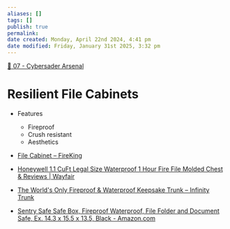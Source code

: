 ```yaml
---
aliases: []
tags: []
publish: true
permalink:
date created: Monday, April 22nd 2024, 4:41 pm
date modified: Friday, January 31st 2025, 3:32 pm
---
```


[📁 07 - Cybersader Arsenal](../../📁%2007%20-%20Cybersader%20Arsenal/📁%2007%20-%20Cybersader%20Arsenal.md)

# Resilient File Cabinets

- Features
	- Fireproof
	- Crush resistant
	- Aesthetics

- [File Cabinet – FireKing](https://www.fireking.com/collections/file-cabinet) 
- [Honeywell 1.1 CuFt Legal Size Waterproof 1 Hour Fire File Molded Chest & Reviews | Wayfair](https://www.wayfair.com/storage-organization/pdp/honeywell-11-cuft-legal-size-waterproof-1-hour-fire-file-molded-chest-hon2331.html) 
- [The World's Only Fireproof & Waterproof Keepsake Trunk – Infinity Trunk](https://www.infinitytrunk.com/) 
- [Sentry Safe Safe Box, Fireproof Waterproof, File Folder and Document Safe, Ex. 14.3 x 15.5 x 13.5, Black - Amazon.com](https://www.amazon.com/SentrySafe-HD4100-Fireproof-Waterproof-Cubic/dp/B00GE57DFK/ref=sr_1_1_sspa?crid=2ISBLFW33PU81&dib=eyJ2IjoiMSJ9.TFeTgp_3k7pZPuaT-udhyUj5As6TrNYj-ZFn2nh_YcARA7x-z-LDCKFvlOqsE8Fu06Tk01_CBPLy_wrLWl8gqDZcE3p1wOzSsV7N9s3FDaGtDTZMf6iDxBTBgyJMr8DzKRsTh3HAvCnrg75bR8Xr_JdENDalmOmFiX2jyAs-A_ttmyYItTiCkC9kD0GP56pW41Q2Im4tSyezTJkb7mRrLV7HvnACpXCnwfR0pNFEgzH3sUbmJZkDCG6zc1Jn07cOd6w2RmCoQu-laiUCSz--2mX9rQXEpznQ2GeFBAwfm_Q.v9jE8oSwVY1i_vdpUYvSSYQrqw_isef9hBdM-A-sVMY&dib_tag=se&keywords=fireproof+waterproof+file&qid=1713828419&s=hi&sprefix=fireproof+waterproof+file%2Ctools%2C81&sr=1-1-spons&sp_csd=d2lkZ2V0TmFtZT1zcF9hdGY&psc=1) 

